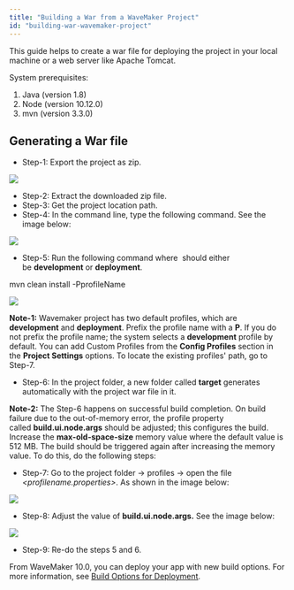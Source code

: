 ```yaml
---
title: "Building a War from a WaveMaker Project"
id: "building-war-wavemaker-project"
---
```


This guide helps to create a war file for deploying the project in your local machine or a web server like Apache Tomcat.

System prerequisites:

1. Java (version 1.8)
2. Node (version 10.12.0)
3. mvn (version 3.3.0)

## Generating a War file

- Step-1: Export the project as zip.

[![](/learn/assets/ExportProjectasZip.png)](/learn/assets/ExportProjectasZip.png)

- Step-2: Extract the downloaded zip file.
- Step-3: Get the project location path.
- Step-4: In the command line, type the following command. See the image below:

[![](/learn/assets/LocateProjectIncmdline.png)](/learn/assets/LocateProjectIncmdline.png)

- Step-5: Run the following command where _<profileName>_ should either be **development** or **deployment**.

mvn clean install -PprofileName

![](/learn/assets/enter-mvn-install-cmd-and-profilename.png)

**Note-1:** Wavemaker project has two default profiles, which are **development** and **deployment**. Prefix the profile name with a **P**. If you do not prefix the profile name; the system selects a **development** profile by default. You can add Custom Profiles from the **Config Profiles** section in the **Project Settings** options. To locate the existing profiles' path, go to Step-7.

- Step-6: In the project folder, a new folder called **target** generates automatically with the project war file in it.

**Note-2:** The Step-6 happens on successful build completion. On build failure due to the out-of-memory error, the profile property called **build.ui.node.args** should be adjusted; this configures the build. Increase the **max-old-space-size** memory value where the default value is 512 MB. The build should be triggered again after increasing the memory value. To do this, do the following steps:

- Step-7: Go to the project folder -> profiles -> open the file _<profilename.properties>_. As shown in the image below:

[![](/learn/assets/profile-location.png)](/learn/assets/profile-location.png)

- Step-8: Adjust the value of **build.ui.node.args.** See the image below:

[![](/learn/assets/adjusting-space-on-failure.png)](/learn/assets/adjusting-space-on-failure.png)

- Step-9: Re-do the steps 5 and 6.

From WaveMaker 10.0, you can deploy your app with new build options. For more information, see [Build Options for Deployment](/learn/app-development/build-options-app-deployment/).
